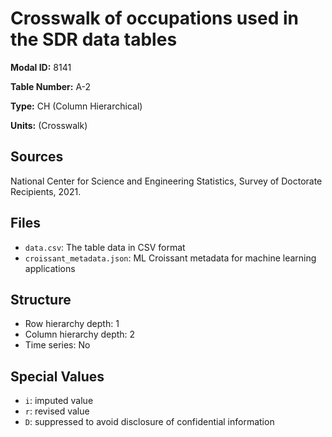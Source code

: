 # Crosswalk of occupations used in the SDR data tables

**Modal ID:** 8141

**Table Number:** A-2

**Type:** CH (Column Hierarchical)

**Units:** (Crosswalk)

## Sources

National Center for Science and Engineering Statistics, Survey of Doctorate Recipients, 2021.

## Files

- `data.csv`: The table data in CSV format
- `croissant_metadata.json`: ML Croissant metadata for machine learning applications

## Structure

- Row hierarchy depth: 1
- Column hierarchy depth: 2
- Time series: No

## Special Values

- `i`: imputed value
- `r`: revised value
- `D`: suppressed to avoid disclosure of confidential information
